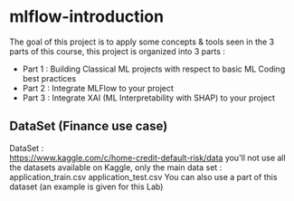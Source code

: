 # mlflow-introduction

The goal of this project is to apply some concepts & tools seen in the 3 parts of this course, this project is organized into 3 parts :
* Part 1 : Building Classical ML projects with respect to basic ML Coding best practices
* Part 2 : Integrate MLFlow to your project
* Part 3 : Integrate XAI (ML Interpretability with SHAP) to your project

## __DataSet (Finance use case)__  

DataSet   :  
https://www.kaggle.com/c/home-credit-default-risk/data
you'll not use all the datasets available on Kaggle, only the main data set : application_train.csv
application_test.csv
You can also use a part of this dataset (an example is given for this Lab)
